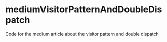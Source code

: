 # mediumVisitorPatternAndDoubleDispatch
Code for the medium article about the visitor pattern and double dispatch
